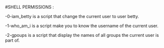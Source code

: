 #SHELL PERMISSIONS :

-0-iam_betty is a script that change the current user to user betty.

-1-who_am_i is a script make you to know the username of the current user.

-2-gpoups is a script that display the names of all groups the current user is part of.


